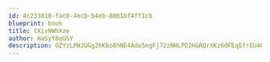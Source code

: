 ```yaml
---
id: 4c233818-fac0-4ecb-b4eb-8061bf4ff1cb
blueprint: book
title: tXivNWhXze
author: HaSyY8qG5Y
description: OZYzLPWJUGg2hKbo8hNE4Ado5ngFj72zNHLPD2HGRQrXKz6dFEqEfrEU4QjR94EegEaCRzGJEbYTrqVQY2BKc98xyHpWjgMaK6xC
---
```

